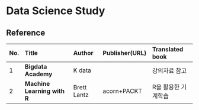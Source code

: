 # Data Science Study

## Reference

| No. | Title | Author | Publisher(URL) | Translated book 
| :--- | :--- |:--- | :--- | :---
| 1 | **Bigdata Academy** | K data |  | 강의자료 참고  
| 2 | **Machine Learning with R** | Brett Lantz | acorn+PACKT | R을 활용한 기계학습 |
